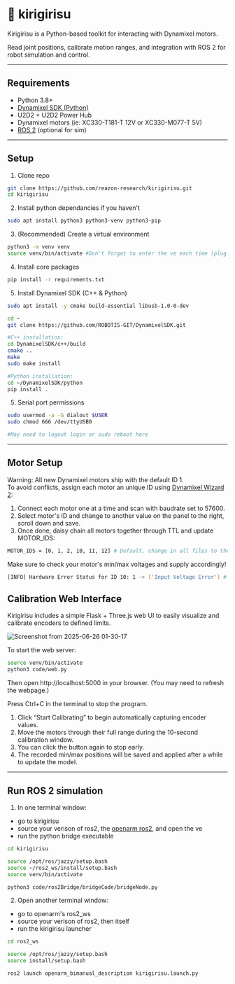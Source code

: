 # 🦗 kirigirisu

Kirigirisu is a Python-based toolkit for interacting with Dynamixel motors.

Read joint positions, calibrate motion ranges, and integration with ROS 2 for robot simulation and control.

---

## Requirements

- Python 3.8+
- [Dynamixel SDK (Python)](https://emanual.robotis.com/docs/en/software/dynamixel/dynamixel_sdk/overview/)
- U2D2 + U2D2 Power Hub
- Dynamixel motors (ie: XC330-T181-T 12V or XC330-M077-T 5V)
- [ROS 2](https://github.com/reazon-research/openarm_ros2) (optional for sim)

---

## Setup
1. Clone repo
```bash
git clone https://github.com/reazon-research/kirigirisu.git
cd kirigirisu
```
2. Install python dependancies if you haven't
```bash
sudo apt install python3 python3-venv python3-pip
```
3. (Recommended) Create a virtual environment
```bash
python3 -m venv venv
source venv/bin/activate #Don't forget to enter the ve each time (plug into the matrix)
```
4. Install core packages
```bash
pip install -r requirements.txt
```
5. Install Dynamixel SDK (C++ & Python)
```bash
sudo apt install -y cmake build-essential libusb-1.0-0-dev
```
```bash
cd ~
git clone https://github.com/ROBOTIS-GIT/DynamixelSDK.git
```
```bash
#C++ installation:
cd DynamixelSDK/c++/build
cmake ..
make
sudo make install
```
```bash
#Python installation:
cd ~/DynamixelSDK/python
pip install .
```
5. Serial port permissions
```bash
sudo usermod -a -G dialout $USER
sudo chmod 666 /dev/ttyUSB0

#May need to logout login or sudo reboot here
```

---

## Motor Setup

Warning: All new Dynamixel motors ship with the default ID 1.  
To avoid conflicts, assign each motor an unique ID using [Dynamixel Wizard 2](https://emanual.robotis.com/docs/en/software/dynamixel/dynamixel_wizard2/):  
1. Connect each motor one at a time and scan with baudrate set to 57600.  
2. Select motor's ID and change to another value on the panel to the right, scroll down and save.  
3. Once done, daisy chain all motors together through TTL and update MOTOR_IDS:
```bash
MOTOR_IDS = [0, 1, 2, 10, 11, 12] # Default, change in all files to the IDs you assignned
```
Make sure to check your motor's min/max voltages and supply accordingly!
```bash
[INFO] Hardware Error Status for ID 10: 1 -> ['Input Voltage Error'] # Means your supplied voltage is too low or high
```


## Calibration Web Interface

Kirigirisu includes a simple Flask + Three.js web UI to easily visualize and calibrate encoders to defined limits.

![Screenshot from 2025-06-26 01-30-17](https://github.com/user-attachments/assets/cf7d2ade-93af-42c3-8f58-068425bd80b3)

To start the web server:

```bash
source venv/bin/activate
python3 code/web.py
```
Then open http://localhost:5000 in your browser. (You may need to refresh the webpage.)

Press Ctrl+C in the terminal to stop the program.

1. Click “Start Calibrating” to begin automatically capturing encoder values.
2. Move the motors through their full range during the 10-second calibration window.
3. You can click the button again to stop early.
4. The recorded min/max positions will be saved and applied after a while to update the model.

---

## Run ROS 2 simulation
1. In one terminal window:
- go to kirigirisu
- source your verison of ros2, the [openarm ros2](https://github.com/reazon-research/openarm_ros2), and open the ve
- run the python bridge executable
```bash
cd kirigirisu

source /opt/ros/jazzy/setup.bash
source ~/ros2_ws/install/setup.bash
source venv/bin/activate

python3 code/ros2Bridge/bridgeCode/bridgeNode.py
```
2. Open another terminal window:
- go to openarm's ros2_ws
- source your verison of ros2, then itself
- run the kirigirisu launcher
```bash
cd ros2_ws

source /opt/ros/jazzy/setup.bash
source install/setup.bash

ros2 launch openarm_bimanual_description kirigirisu.launch.py
```
